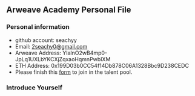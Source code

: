 ## Arweave Academy Personal File

### Personal information

- github account: seachyy
- Email: 2seachy0@gmail.com
- Arweave Address: YIalnO2wB4mp0-JpLq1UXLbYKCXjZqxaoHqmnPwbIXM
- ETH Address: 0x199D03b0CC54f14Db878C06A1328Bbc9D238CEDC
- Please finish this [form](https://docs.google.com/forms/d/e/1FAIpQLSfWA5fIIcBgmRppm3jNz5vmf9Mai_QMVil-2pO4r7YKn_Zhtw/viewform?usp=sf_link) to join in the talent pool.

### Introduce Yourself